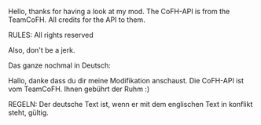 Hello, thanks for having a look at my mod.
The CoFH-API is from the TeamCoFH. All credits for the API
to them.

RULES:
All rights reserved

Also, don't be a jerk.


Das ganze nochmal in Deutsch:

Hallo, danke dass du dir meine Modifikation anschaust.
Die CoFH-API ist vom TeamCoFH. Ihnen gebührt der Ruhm :)

REGELN:
Der deutsche Text ist, wenn er mit dem englischen Text in konflikt steht, gültig.
